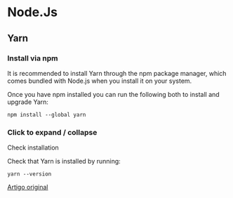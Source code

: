 # Node.Js

## Yarn

### Install via npm

It is recommended to install Yarn through the npm package manager, which comes bundled with Node.js when you install it on your system.

Once you have npm installed you can run the following both to install and upgrade Yarn:

```
npm install --global yarn
```

### Click to expand / collapse

Check installation

Check that Yarn is installed by running:

```
yarn --version
```

[Artigo original](https://classic.yarnpkg.com/en/docs/install/#windows-stable)